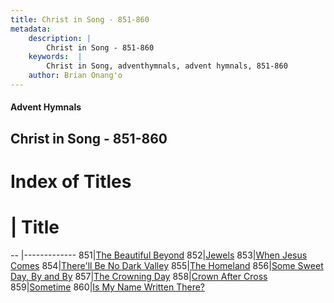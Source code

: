 ```yaml
---
title: Christ in Song - 851-860
metadata:
    description: |
        Christ in Song - 851-860
    keywords:  |
        Christ in Song, adventhymnals, advent hymnals, 851-860
    author: Brian Onang'o
---
```


#### Advent Hymnals
## Christ in Song - 851-860

# Index of Titles
# | Title                        
-- |-------------
851|[The Beautiful Beyond](/christ-in-song/CIS/801-900/851-860/The-Beautiful-Beyond)
852|[Jewels](/christ-in-song/CIS/801-900/851-860/Jewels)
853|[When Jesus Comes](/christ-in-song/CIS/801-900/851-860/When-Jesus-Comes)
854|[There'll Be No Dark Valley](/christ-in-song/CIS/801-900/851-860/There'll-Be-No-Dark-Valley)
855|[The Homeland](/christ-in-song/CIS/801-900/851-860/The-Homeland)
856|[Some Sweet Day, By and By](/christ-in-song/CIS/801-900/851-860/Some-Sweet-Day,-By-and-By)
857|[The Crowning Day](/christ-in-song/CIS/801-900/851-860/The-Crowning-Day)
858|[Crown After Cross](/christ-in-song/CIS/801-900/851-860/Crown-After-Cross)
859|[Sometime](/christ-in-song/CIS/801-900/851-860/Sometime)
860|[Is My Name Written There?](/christ-in-song/CIS/801-900/851-860/Is-My-Name-Written-There)
